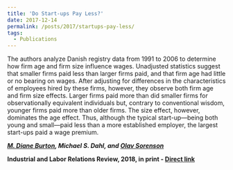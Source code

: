 ```yaml
---
title: 'Do Start-ups Pay Less?'
date: 2017-12-14
permalink: /posts/2017/startups-pay-less/
tags:
  - Publications
---
```

The authors analyze Danish registry data from 1991 to 2006 to determine how firm age and firm size influence wages. Unadjusted statistics suggest that smaller firms paid less than larger firms paid, and that firm age had little or no bearing on wages. After adjusting for differences in the characteristics of employees hired by these firms, however, they observe both firm age and firm size effects. Larger firms paid more than did smaller firms for observationally equivalent individuals but, contrary to conventional wisdom, younger firms paid more than older firms. The size effect, however, dominates the age effect. Thus, although the typical start-up—being both young and small—paid less than a more established employer, the largest start-ups paid a wage premium.

_**[M. Diane Burton](https://scholar.google.com/citations?user=dreTJDYAAAAJ), Michael S. Dahl, and [Olav Sorenson](http://www.olavsorenson.net)**_

**Industrial and Labor Relations Review, 2018, in print - [Direct link](https://doi.org/10.1177/0019793917747240)**
